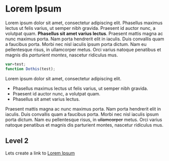 # Lorem Ipsum

Lorem ipsum dolor sit amet, consectetur adipiscing elit. Phasellus maximus lectus ut felis varius, ut semper nibh gravida. Praesent id auctor nunc, a volutpat quam. **Phasellus sit amet varius lectus**. Praesent mattis magna ac nunc maximus porta. Nam porta hendrerit elit in iaculis. Duis convallis quam a faucibus porta. Morbi nec nisl iaculis ipsum porta dictum. Nam eu pellentesque risus, in ullamcorper metus. Orci varius natoque penatibus et magnis dis *parturient montes*, nascetur ridiculus mus.

```javascript
var=test;
function Dothis(test);
```

Lorem ipsum dolor sit amet, consectetur adipiscing elit.

- Phasellus maximus lectus ut felis varius, ut semper nibh gravida.
- Praesent id auctor nunc, a volutpat quam.
- Phasellus sit amet varius lectus.

Praesent mattis magna ac nunc maximus porta. Nam porta hendrerit elit in iaculis. Duis convallis quam a faucibus porta. Morbi nec nisl iaculis ipsum porta dictum. Nam eu pellentesque risus, in ~~ullamcorper~~ metus. Orci varius natoque penatibus et magnis dis parturient montes, nascetur ridiculus mus.
## Level 2
Lets create a link to [Lorem Ipsum][f93f63bd]

  [f93f63bd]: #lorem-ipsum "Lorem Ipsum"
